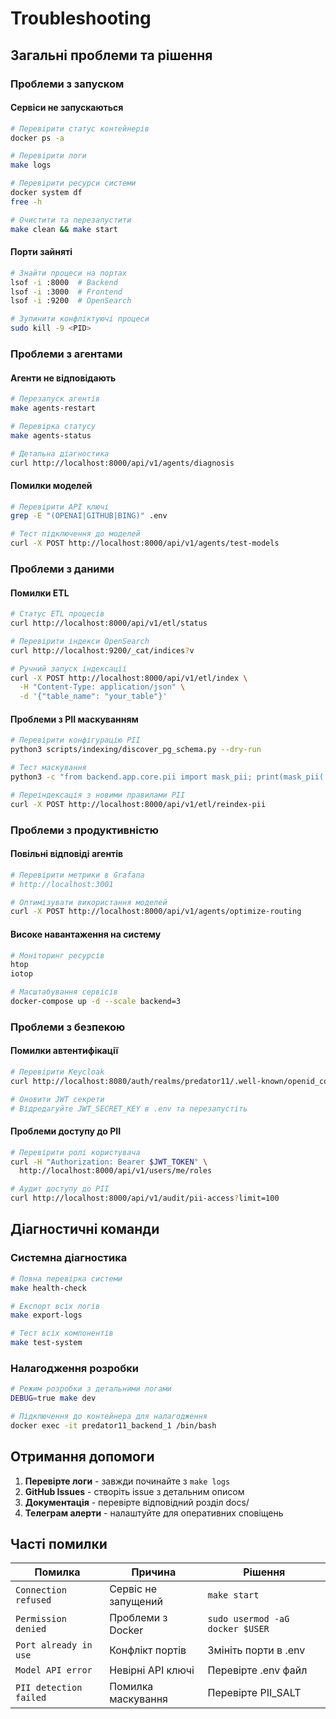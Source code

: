 # Troubleshooting

## Загальні проблеми та рішення

### Проблеми з запуском

#### Сервіси не запускаються
```bash
# Перевірити статус контейнерів
docker ps -a

# Перевірити логи
make logs

# Перевірити ресурси системи
docker system df
free -h

# Очистити та перезапустити
make clean && make start
```

#### Порти зайняті
```bash
# Знайти процеси на портах
lsof -i :8000  # Backend
lsof -i :3000  # Frontend
lsof -i :9200  # OpenSearch

# Зупинити конфліктуючі процеси
sudo kill -9 <PID>
```

### Проблеми з агентами

#### Агенти не відповідають
```bash
# Перезапуск агентів
make agents-restart

# Перевірка статусу
make agents-status

# Детальна діагностика
curl http://localhost:8000/api/v1/agents/diagnosis
```

#### Помилки моделей
```bash
# Перевірити API ключі
grep -E "(OPENAI|GITHUB|BING)" .env

# Тест підключення до моделей
curl -X POST http://localhost:8000/api/v1/agents/test-models
```

### Проблеми з даними

#### Помилки ETL
```bash
# Статус ETL процесів
curl http://localhost:8000/api/v1/etl/status

# Перевірити індекси OpenSearch
curl http://localhost:9200/_cat/indices?v

# Ручний запуск індексації
curl -X POST http://localhost:8000/api/v1/etl/index \
  -H "Content-Type: application/json" \
  -d '{"table_name": "your_table"}'
```

#### Проблеми з PII маскуванням
```bash
# Перевірити конфігурацію PII
python3 scripts/indexing/discover_pg_schema.py --dry-run

# Тест маскування
python3 -c "from backend.app.core.pii import mask_pii; print(mask_pii('test data'))"

# Переіндексація з новими правилами PII
curl -X POST http://localhost:8000/api/v1/etl/reindex-pii
```

### Проблеми з продуктивністю

#### Повільні відповіді агентів
```bash
# Перевірити метрики в Grafana
# http://localhost:3001

# Оптимізувати використання моделей
curl -X POST http://localhost:8000/api/v1/agents/optimize-routing
```

#### Високе навантаження на систему
```bash
# Моніторинг ресурсів
htop
iotop

# Масштабування сервісів
docker-compose up -d --scale backend=3
```

### Проблеми з безпекою

#### Помилки автентифікації
```bash
# Перевірити Keycloak
curl http://localhost:8080/auth/realms/predator11/.well-known/openid_configuration

# Оновити JWT секрети
# Відредагуйте JWT_SECRET_KEY в .env та перезапустіть
```

#### Проблеми доступу до PII
```bash
# Перевірити ролі користувача
curl -H "Authorization: Bearer $JWT_TOKEN" \
  http://localhost:8000/api/v1/users/me/roles

# Аудит доступу до PII
curl http://localhost:8000/api/v1/audit/pii-access?limit=100
```

## Діагностичні команди

### Системна діагностика
```bash
# Повна перевірка системи
make health-check

# Експорт всіх логів
make export-logs

# Тест всіх компонентів
make test-system
```

### Налагодження розробки
```bash
# Режим розробки з детальними логами
DEBUG=true make dev

# Підключення до контейнера для налагодження
docker exec -it predator11_backend_1 /bin/bash
```

## Отримання допомоги

1. **Перевірте логи** - завжди починайте з `make logs`
2. **GitHub Issues** - створіть issue з детальним описом
3. **Документація** - перевірте відповідний розділ docs/
4. **Телеграм алерти** - налаштуйте для оперативних сповіщень

## Часті помилки

| Помилка | Причина | Рішення |
|---------|---------|---------|
| `Connection refused` | Сервіс не запущений | `make start` |
| `Permission denied` | Проблеми з Docker | `sudo usermod -aG docker $USER` |
| `Port already in use` | Конфлікт портів | Змініть порти в .env |
| `Model API error` | Невірні API ключі | Перевірте .env файл |
| `PII detection failed` | Помилка маскування | Перевірте PII_SALT |
